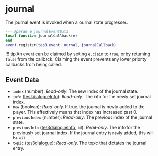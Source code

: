 <!---
	This file is autogenerated. Do not edit this file manually. Your changes will be ignored.
	More information: https://github.com/MWSE/MWSE/tree/master/docs
-->

# journal
<div class="search_terms" style="display: none">journal</div>

The journal event is invoked when a journal state progresses.

```lua
--- @param e journalEventData
local function journalCallback(e)
end
event.register(tes3.event.journal, journalCallback)
```

!!! tip
	An event can be claimed by setting `e.claim` to `true`, or by returning `false` from the callback. Claiming the event prevents any lower priority callbacks from being called.

## Event Data

* `index` (number): *Read-only*. The new index of the journal state.
* `info` ([tes3dialogueInfo](../../types/tes3dialogueInfo)): *Read-only*. The info for the newly set journal index.
* `new` (boolean): *Read-only*. If true, the journal is newly added to the player. This effectively means that index has increased past 0.
* `previousIndex` (number): *Read-only*. The previous index of the journal state.
* `previousInfo` ([tes3dialogueInfo](../../types/tes3dialogueInfo), nil): *Read-only*. The info for the previously set journal index. If the journal entry is `new`ly added, this will be `nil`.
* `topic` ([tes3dialogue](../../types/tes3dialogue)): *Read-only*. The topic that dictates the journal entry.

